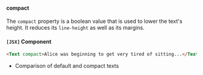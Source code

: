 #### compact

The `compact` property is a boolean value that is used to lower the text's height. It reduces its `line-height` as well as its margins.

#### `[JSX]` Component
  ```html
<Text compact>Alice was beginning to get very tired of sitting...</Text>
```

* Comparison of default and compact texts